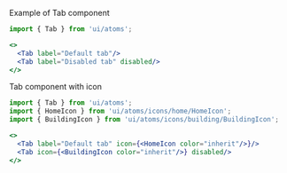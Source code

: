 Example of Tab component
```jsx harmony
import { Tab } from 'ui/atoms';

<>
  <Tab label="Default tab"/>
  <Tab label="Disabled tab" disabled/>
</>
```


Tab component with icon
```jsx harmony
import { Tab } from 'ui/atoms';
import { HomeIcon } from 'ui/atoms/icons/home/HomeIcon';
import { BuildingIcon } from 'ui/atoms/icons/building/BuildingIcon';

<>
  <Tab label="Default tab" icon={<HomeIcon color="inherit"/>}/>
  <Tab icon={<BuildingIcon color="inherit"/>} disabled/>
</>
```